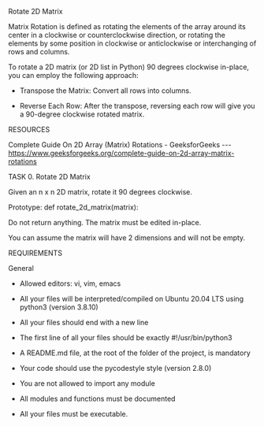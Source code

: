 Rotate 2D Matrix


Matrix Rotation is defined as rotating the elements of the array around its center in a clockwise or counterclockwise direction, or rotating the elements by some position in clockwise or anticlockwise or interchanging of rows and columns. 

To rotate a 2D matrix (or 2D list in Python) 90 degrees clockwise in-place, you can employ the following approach:

+ Transpose the Matrix: Convert all rows into columns.

+ Reverse Each Row: After the transpose, reversing each row will give you a 90-degree clockwise rotated matrix.

RESOURCES

Complete Guide On 2D Array (Matrix) Rotations - GeeksforGeeks --- https://www.geeksforgeeks.org/complete-guide-on-2d-array-matrix-rotations


TASK
0. Rotate 2D Matrix

Given an n x n 2D matrix, rotate it 90 degrees clockwise.

Prototype: def rotate_2d_matrix(matrix):

Do not return anything. The matrix must be edited in-place.

You can assume the matrix will have 2 dimensions and will not be empty.


REQUIREMENTS

General

+ Allowed editors: vi, vim, emacs

+ All your files will be interpreted/compiled on Ubuntu 20.04 LTS using python3 (version 3.8.10)

+ All your files should end with a new line

+ The first line of all your files should be exactly #!/usr/bin/python3

+ A README.md file, at the root of the folder of the project, is mandatory

+ Your code should use the pycodestyle style (version 2.8.0)

+ You are not allowed to import any module

+ All modules and functions must be documented

+ All your files must be executable.


